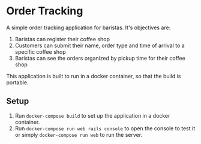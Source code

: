 # Order Tracking

A simple order tracking application for baristas. It's objectives are:

1. Baristas can register their coffee shop
2. Customers can submit their name, order type and time of arrival to a specific coffee shop
3. Baristas can see the orders organized by pickup time for their coffee shop

This application is built to run in a docker container, so that the build is portable.

## Setup

1. Run `docker-compose build` to set up the application in a docker container.
2. Run `docker-compose run web rails console` to open the console to test it or simply `docker-compose run web` to run the server.
